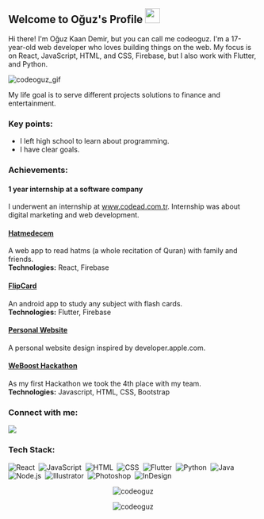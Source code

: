 ## Welcome to Oğuz's Profile <img src="https://user-images.githubusercontent.com/89513831/148391461-a857c2ba-2a87-48b3-b910-b9219a364882.gif" height='30px'>

Hi there! I'm Oğuz Kaan Demir, but you can call me codeoguz. I'm a 17-year-old web developer who loves building things on the web. My focus is on React, JavaScript, HTML, and CSS, Firebase, but I also work with  Flutter, and Python.

![codeoguz_gif](https://user-images.githubusercontent.com/89513831/148246469-63302409-cf39-4bc8-a2a1-ad0abcc3fe3a.gif) </br>

My life goal is to serve different projects solutions to finance and entertainment.

### Key points:
- I left high school to learn about programming.
- I have clear goals.

### Achievements:
#### 1 year internship at a software company</a><br/>
I underwent an internship at www.codead.com.tr. Internship was about digital marketing and web development.

#### <a href='https://hatmecem.web.app'>Hatmedecem</a><br/>
A web app to read hatms (a whole recitation of Quran) with family and friends.</br>
**Technologies:** React, Firebase

#### <a href='https://play.google.com/store/apps/details?id=xyz.codeoguz.FlipCard&hl=en_GB&gl=T'>FlipCard</a><br/>
An android app to study any subject with flash cards.</br>
**Technologies:** Flutter, Firebase

#### <a href='https://codeoguz-website.web.app/'>Personal Website</a><br/>
A personal website design inspired by developer.apple.com.

#### <a href='https://github.com/codeoguz/weboost2022'>WeBoost Hackathon</a><br/>
As my first Hackathon we took the 4th place with my team. </br>
**Technologies:** Javascript, HTML, CSS, Bootstrap

### Connect with me:
<p align="1enter">
<a href="https://instagram.com/codeoguz"><img src="https://img.shields.io/badge/-@codeoguz-E4405F?style=flat&logo=Instagram&logoColor=white"/></a>
</p>
 
 ### Tech Stack:
![React](https://img.shields.io/badge/-React-05122A?style=flat&logo=react)&nbsp;
![JavaScript](https://img.shields.io/badge/-JavaScript-05122A?style=flat&logo=javascript)&nbsp;
![HTML](https://img.shields.io/badge/-HTML-05122A?style=flat&logo=HTML5)&nbsp;
![CSS](https://img.shields.io/badge/-CSS-05122A?style=flat&logo=CSS3&logoColor=1572B6)&nbsp;
![Flutter](https://img.shields.io/badge/-Flutter-05122A?style=flat&logo=flutter&logoColor=1572B6)&nbsp;
![Python](https://img.shields.io/badge/-Python-05122A?style=flat&logo=python)&nbsp;
![Java](https://img.shields.io/badge/-Java-05122A?style=flat&logo=Java&logoColor=FFA518)&nbsp;
![Node.js](https://img.shields.io/badge/-Node.js-05122A?style=flat&logo=node.js)&nbsp;
![Illustrator](https://img.shields.io/badge/-Illustrator-05122A?style=flat&logo=adobe-illustrator)&nbsp;
![Photoshop](https://img.shields.io/badge/-Photoshop-05122A?style=flat&logo=adobe-photoshop)&nbsp;
![InDesign](https://img.shields.io/badge/-InDesign-05122A?style=flat&logo=adobe-indesign)

<div style={{display: "flex"}}>
<p align='center'><img align="center" src="https://github-readme-stats.vercel.app/api/top-langs?username=codeoguz&show_icons=true&locale=en&layout=compact" alt="codeoguz" /></p>

<p align='center'><img align="center" src="https://github-readme-streak-stats.herokuapp.com/?user=codeoguz&" alt="codeoguz" /></p>
</div>


